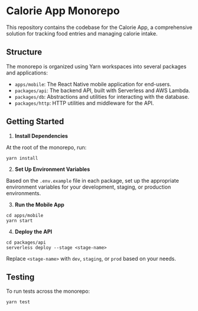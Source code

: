 # Calorie App Monorepo

This repository contains the codebase for the Calorie App, a comprehensive solution for tracking food entries and managing calorie intake.

## Structure

The monorepo is organized using Yarn workspaces into several packages and applications:

- `apps/mobile`: The React Native mobile application for end-users.
- `packages/api`: The backend API, built with Serverless and AWS Lambda.
- `packages/db`: Abstractions and utilities for interacting with the database.
- `packages/http`: HTTP utilities and middleware for the API.

## Getting Started

1. **Install Dependencies**

At the root of the monorepo, run:

```
yarn install
```

2. **Set Up Environment Variables**

Based on the `.env.example` file in each package, set up the appropriate environment variables for your development, staging, or production environments.

3. **Run the Mobile App**

```
cd apps/mobile
yarn start
```

4. **Deploy the API**

```
cd packages/api
serverless deploy --stage <stage-name>
```

Replace `<stage-name>` with `dev`, `staging`, or `prod` based on your needs.

## Testing

To run tests across the monorepo:

```
yarn test
```
